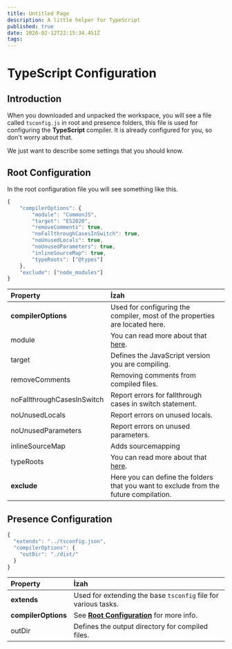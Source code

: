 ```yaml
---
title: Untitled Page
description: A little helper for TypeScript
published: true
date: 2020-02-12T22:15:34.451Z
tags:
---
```


# TypeScript Configuration

## Introduction

When you downloaded and unpacked the workspace, you will see a file called `tsconfig.js` in root and presence folders, this file is used for configuring the **TypeScript** compiler. It is already configured for you, so don't worry about that.

We just want to describe some settings that you should know.

## Root Configuration

In the root configuration file you will see something like this.

```javascript
{
    "compilerOptions": {
        "module": "CommonJS",
        "target": "ES2020",
        "removeComments": true,
        "noFallthroughCasesInSwitch": true,
        "noUnusedLocals": true,
        "noUnusedParameters": true,
        "inlineSourceMap": true,
        "typeRoots": ["@types"]
    },
    "exclude": ["node_modules"]
}
```

| Property                   | İzah                                                                                                                            |
|:-------------------------- |:------------------------------------------------------------------------------------------------------------------------------- |
| **compilerOptions**        | Used for configuring the compiler, most of the properties are located here.                                                     |
| module                     | You can read more about that [here](https://www.typescriptlang.org/docs/handbook/modules.html).                                 |
| target                     | Defines the JavaScript version you are compiling.                                                                               |
| removeComments             | Removing comments from compiled files.                                                                                          |
| noFallthroughCasesInSwitch | Report errors for fallthrough cases in switch statement.                                                                        |
| noUnusedLocals             | Report errors on unused locals.                                                                                                 |
| noUnusedParameters         | Report errors on unused parameters.                                                                                             |
| inlineSourceMap            | Adds sourcemapping                                                                                                              |
| typeRoots                  | You can read more about that [here](https://www.typescriptlang.org/docs/handbook/tsconfig-json.html#types-typeroots-and-types). |
| **exclude**                | Here you can define the folders that you want to exclude from the future compilation.                                           |

## Presence Configuration

```javascript
{
  "extends": "../tsconfig.json",
  "compilerOptions": {
    "outDir": "./dist/"
  }
}
```

| Property            | İzah                                                                                   |
|:------------------- |:-------------------------------------------------------------------------------------- |
| **extends**         | Used for extending the base `tsconfig` file for various tasks.                         |
| **compilerOptions** | See [**Root Configuration**](/dev/presence/tsconfig#root-configuration) for more info. |
| outDir              | Defines the output directory for compiled files.                                       |
